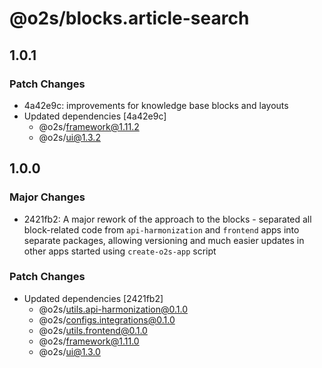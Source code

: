 # @o2s/blocks.article-search

## 1.0.1

### Patch Changes

- 4a42e9c: improvements for knowledge base blocks and layouts
- Updated dependencies [4a42e9c]
  - @o2s/framework@1.11.2
  - @o2s/ui@1.3.2

## 1.0.0

### Major Changes

- 2421fb2: A major rework of the approach to the blocks - separated all block-related code from `api-harmonization` and `frontend` apps into separate packages, allowing versioning and much easier updates in other apps started using `create-o2s-app` script

### Patch Changes

- Updated dependencies [2421fb2]
  - @o2s/utils.api-harmonization@0.1.0
  - @o2s/configs.integrations@0.1.0
  - @o2s/utils.frontend@0.1.0
  - @o2s/framework@1.11.0
  - @o2s/ui@1.3.0
